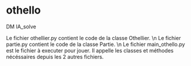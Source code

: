 # othello
DM IA_solve

Le fichier othellier.py contient le code de la classe Othellier. \n
Le fichier partie.py contient le code de la classe Partie. \n
Le fichier main_othello.py est le fichier à executer pour jouer. Il appelle les classes et méthodes nécéssaires depuis les 2 autres fichiers. 
